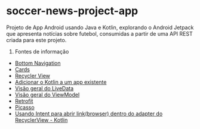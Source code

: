 # soccer-news-project-app
Projeto de App Android usando Java e Kotlin, explorando o Android Jetpack que apresenta notícias sobre futebol, consumidas a partir de uma API REST criada para este projeto. 

1. Fontes de informação
  - [Bottom Navigation](https://material.io/components/bottom-navigation)
  - [Cards](https://material.io/components/cards#anatomy)
  - [Recycler View](https://developer.android.com/guide/topics/ui/layout/recyclerview?hl=pt-br#kotlin)
  - [Adicionar o Kotlin a um app existente ](https://developer.android.com/kotlin/add-kotlin#groovy)
  - [Visão geral do LiveData](https://developer.android.com/topic/libraries/architecture/livedata)
  - [Visão geral do ViewModel](https://developer.android.com/topic/libraries/architecture/viewmodel)
  - [Retrofit](https://github.com/square/retrofit)
  - [Picasso](https://github.com/square/picasso)
  - [Usando Intent para abrir link(browser) dentro do adapter do RecyclerView - Kotlin](https://stackoverflow.com/questions/55999815/how-to-make-intent-to-browser-inside-the-adapter-of-recyclyrview)

